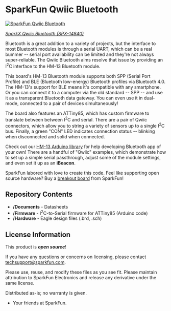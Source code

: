 SparkFun Qwiic Bluetooth
========================================

[![SparkFun Qwiic Bluetooth](https://cdn.sparkfun.com//assets/parts/1/3/1/1/0/14823-Qwiic_Bluetooth_-_HC13_-02.jpg)](https://www.sparkfun.com/products/14840)

[*SparkX Qwiic Bluetooth (SPX-14840)*](https://www.sparkfun.com/products/14840)

Bluetooth is a great addition to a variety of projects, but the interface to most Bluetooth modules is through a serial UART, which can be a real bummer -- serial port availability can be limited and they're not always super-reliable. The Qwiic Bluetooth aims resolve that issue by providing an I<sup>2</sup>C interface to the HM-13 Bluetooth module.

This board's HM-13 Bluetooth module supports both SPP (Serial Port Profile) and BLE (Bluetooth low-energy) Bluetooth profiles via Bluetooth 4.0. The HM-13's support for BLE means it's compatible with any smartphone.  Or you can connect it to a computer via the old standard -- SPP -- and use it as a transparent Bluetooth data gateway. You can even use it in dual-mode, connected to a pair of devices simultaneously!

The board also features an ATTiny85, which has custom firmware to translate between between I<sup>2</sup>C and serial. There are a pair of Qwiic connectors, which allow you to string a variety of sensors up to a single I<sup>2</sup>C bus. Finally, a green "CON" LED indicates connection status -- blinking when disconnected and solid when connected.

Check out our [HM-13 Arduino library](https://github.com/sparkfun/SparkFun_HM1X_Bluetooth_Arduino_Library) for help developing Bluetooth app of your own! There are a handful of "Qwiic" examples, which demonstrate how to set up a simple serial passthrough, adjust some of the module settings, and even set it up as an **iBeacon**.

SparkFun labored with love to create this code. Feel like supporting open source hardware? 
Buy a [breakout board](https://www.sparkfun.com/products/14840) from SparkFun!

Repository Contents
-------------------

* **/Documents** - Datasheets
* **/Firmware** - I<sup>2</sup>C-to-Serial firmware for ATTiny85 (Arduino code)
* **/Hardware** - Eagle design files (.brd, .sch)

License Information
-------------------

This product is _**open source**_! 

If you have any questions or concerns on licensing, please contact techsupport@sparkfun.com.

Please use, reuse, and modify these files as you see fit. Please maintain attribution to SparkFun Electronics and release any derivative under the same license.

Distributed as-is; no warranty is given.

- Your friends at SparkFun.
